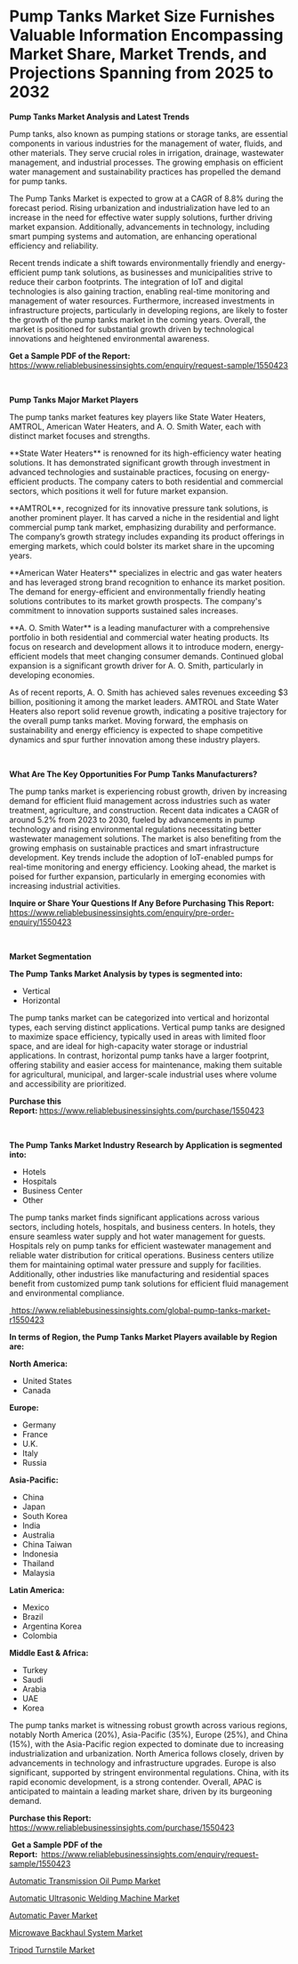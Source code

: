 <p><h1>Pump Tanks Market Size Furnishes Valuable Information Encompassing Market Share, Market Trends, and Projections Spanning from 2025 to 2032</h1></p><p><strong>Pump Tanks Market Analysis and Latest Trends</strong></p>
<p><p>Pump tanks, also known as pumping stations or storage tanks, are essential components in various industries for the management of water, fluids, and other materials. They serve crucial roles in irrigation, drainage, wastewater management, and industrial processes. The growing emphasis on efficient water management and sustainability practices has propelled the demand for pump tanks.</p><p>The Pump Tanks Market is expected to grow at a CAGR of 8.8% during the forecast period. Rising urbanization and industrialization have led to an increase in the need for effective water supply solutions, further driving market expansion. Additionally, advancements in technology, including smart pumping systems and automation, are enhancing operational efficiency and reliability.</p><p>Recent trends indicate a shift towards environmentally friendly and energy-efficient pump tank solutions, as businesses and municipalities strive to reduce their carbon footprints. The integration of IoT and digital technologies is also gaining traction, enabling real-time monitoring and management of water resources. Furthermore, increased investments in infrastructure projects, particularly in developing regions, are likely to foster the growth of the pump tanks market in the coming years. Overall, the market is positioned for substantial growth driven by technological innovations and heightened environmental awareness.</p></p>
<p><strong>Get a Sample PDF of the Report:&nbsp;</strong> <a href="https://www.reliablebusinessinsights.com/enquiry/request-sample/1550423?utm_campaign=1091&utm_medium=2&utm_source=Github&utm_content=ia&utm_term=08042025&utm_id=pump-tanks">https://www.reliablebusinessinsights.com/enquiry/request-sample/1550423</a></p>
<p>&nbsp;</p>
<p><strong>Pump Tanks Major Market Players</strong></p>
<p><p>The pump tanks market features key players like State Water Heaters, AMTROL, American Water Heaters, and A. O. Smith Water, each with distinct market focuses and strengths. </p><p>**State Water Heaters** is renowned for its high-efficiency water heating solutions. It has demonstrated significant growth through investment in advanced technologies and sustainable practices, focusing on energy-efficient products. The company caters to both residential and commercial sectors, which positions it well for future market expansion.</p><p>**AMTROL**, recognized for its innovative pressure tank solutions, is another prominent player. It has carved a niche in the residential and light commercial pump tank market, emphasizing durability and performance. The company’s growth strategy includes expanding its product offerings in emerging markets, which could bolster its market share in the upcoming years.</p><p>**American Water Heaters** specializes in electric and gas water heaters and has leveraged strong brand recognition to enhance its market position. The demand for energy-efficient and environmentally friendly heating solutions contributes to its market growth prospects. The company's commitment to innovation supports sustained sales increases.</p><p>**A. O. Smith Water** is a leading manufacturer with a comprehensive portfolio in both residential and commercial water heating products. Its focus on research and development allows it to introduce modern, energy-efficient models that meet changing consumer demands. Continued global expansion is a significant growth driver for A. O. Smith, particularly in developing economies.</p><p>As of recent reports, A. O. Smith has achieved sales revenues exceeding $3 billion, positioning it among the market leaders. AMTROL and State Water Heaters also report solid revenue growth, indicating a positive trajectory for the overall pump tanks market. Moving forward, the emphasis on sustainability and energy efficiency is expected to shape competitive dynamics and spur further innovation among these industry players.</p></p>
<p>&nbsp;</p>
<p><strong>What Are The Key Opportunities For Pump Tanks Manufacturers?</strong></p>
<p><p>The pump tanks market is experiencing robust growth, driven by increasing demand for efficient fluid management across industries such as water treatment, agriculture, and construction. Recent data indicates a CAGR of around 5.2% from 2023 to 2030, fueled by advancements in pump technology and rising environmental regulations necessitating better wastewater management solutions. The market is also benefiting from the growing emphasis on sustainable practices and smart infrastructure development. Key trends include the adoption of IoT-enabled pumps for real-time monitoring and energy efficiency. Looking ahead, the market is poised for further expansion, particularly in emerging economies with increasing industrial activities.</p></p>
<p><strong>Inquire or Share Your Questions If Any Before Purchasing This Report:</strong> <a href="https://www.reliablebusinessinsights.com/enquiry/pre-order-enquiry/1550423?utm_campaign=1091&utm_medium=2&utm_source=Github&utm_content=ia&utm_term=08042025&utm_id=pump-tanks">https://www.reliablebusinessinsights.com/enquiry/pre-order-enquiry/1550423</a></p>
<p>&nbsp;</p>
<p><strong>Market Segmentation</strong></p>
<p><strong>The Pump Tanks Market Analysis by types is segmented into:</strong></p>
<p><ul><li>Vertical</li><li>Horizontal</li></ul></p>
<p><p>The pump tanks market can be categorized into vertical and horizontal types, each serving distinct applications. Vertical pump tanks are designed to maximize space efficiency, typically used in areas with limited floor space, and are ideal for high-capacity water storage or industrial applications. In contrast, horizontal pump tanks have a larger footprint, offering stability and easier access for maintenance, making them suitable for agricultural, municipal, and larger-scale industrial uses where volume and accessibility are prioritized.</p></p>
<p><strong>Purchase this Report:&nbsp;</strong><a href="https://www.reliablebusinessinsights.com/purchase/1550423?utm_campaign=1091&utm_medium=2&utm_source=Github&utm_content=ia&utm_term=08042025&utm_id=pump-tanks">https://www.reliablebusinessinsights.com/purchase/1550423</a></p>
<p>&nbsp;</p>
<p><strong>The Pump Tanks Market Industry Research by Application is segmented into:</strong></p>
<p><ul><li>Hotels</li><li>Hospitals</li><li>Business Center</li><li>Other</li></ul></p>
<p><p>The pump tanks market finds significant applications across various sectors, including hotels, hospitals, and business centers. In hotels, they ensure seamless water supply and hot water management for guests. Hospitals rely on pump tanks for efficient wastewater management and reliable water distribution for critical operations. Business centers utilize them for maintaining optimal water pressure and supply for facilities. Additionally, other industries like manufacturing and residential spaces benefit from customized pump tank solutions for efficient fluid management and environmental compliance.</p></p>
<p><a href="https://www.reliablebusinessinsights.com/global-pump-tanks-market-r1550423?utm_campaign=1091&utm_medium=2&utm_source=Github&utm_content=ia&utm_term=08042025&utm_id=pump-tanks">&nbsp;https://www.reliablebusinessinsights.com/global-pump-tanks-market-r1550423</a></p>
<p><strong>In terms of Region, the Pump Tanks Market Players available by Region are:</strong></p>
<p>
    <p> <strong> North America: </strong>
        <ul>
            <li>United States</li>
            <li>Canada</li>
        </ul>
        </p> 
    <p> <strong> Europe: </strong>
        <ul>
            <li>Germany</li>
            <li>France</li>
            <li>U.K.</li>
            <li>Italy</li>
            <li>Russia</li>
        </ul>
        </p> 
    <p> <strong> Asia-Pacific: </strong>
        <ul>
            <li>China</li>
            <li>Japan</li>
            <li>South Korea</li>
            <li>India</li>
            <li>Australia</li>
            <li>China Taiwan</li>
            <li>Indonesia</li>
            <li>Thailand</li>
            <li>Malaysia</li>
        </ul>
        </p> 
    <p> <strong> Latin America: </strong>
        <ul>
            <li>Mexico</li>
            <li>Brazil</li>
            <li>Argentina Korea</li>
            <li>Colombia</li>
        </ul>
        </p> 
    <p> <strong> Middle East & Africa: </strong>
        <ul>
            <li>Turkey</li>
            <li>Saudi</li>
            <li>Arabia</li>
            <li>UAE</li>
            <li>Korea</li>
        </ul>
    </p>
    </p>
<p><p>The pump tanks market is witnessing robust growth across various regions, notably North America (20%), Asia-Pacific (35%), Europe (25%), and China (15%), with the Asia-Pacific region expected to dominate due to increasing industrialization and urbanization. North America follows closely, driven by advancements in technology and infrastructure upgrades. Europe is also significant, supported by stringent environmental regulations. China, with its rapid economic development, is a strong contender. Overall, APAC is anticipated to maintain a leading market share, driven by its burgeoning demand.</p></p>
<p><strong>Purchase this Report: </strong><a href="https://www.reliablebusinessinsights.com/purchase/1550423?utm_campaign=1091&utm_medium=2&utm_source=Github&utm_content=ia&utm_term=08042025&utm_id=pump-tanks">https://www.reliablebusinessinsights.com/purchase/1550423</a></p>
<p>&nbsp;<strong>Get a Sample PDF of the Report:&nbsp;&nbsp;</strong><a href="https://www.reliablebusinessinsights.com/enquiry/request-sample/1550423?utm_campaign=1091&utm_medium=2&utm_source=Github&utm_content=ia&utm_term=08042025&utm_id=pump-tanks">https://www.reliablebusinessinsights.com/enquiry/request-sample/1550423</a></p>
<p><strong></strong></p>
<p><p><a href="https://github.com/roehrtizonov/Market-Research-Report-List-1/blob/main/automatic-transmission-oil-pump-market.md?utm_campaign=1091&utm_medium=2&utm_source=Github&utm_content=ia&utm_term=08042025&utm_id=pump-tanks">Automatic Transmission Oil Pump Market</a></p><p><a href="https://github.com/paullsiskec4/Market-Research-Report-List-1/blob/main/automatic-ultrasonic-welding-machine-market.md?utm_campaign=1091&utm_medium=2&utm_source=Github&utm_content=ia&utm_term=08042025&utm_id=pump-tanks">Automatic Ultrasonic Welding Machine Market</a></p><p><a href="https://github.com/sgroitrieu7f/Market-Research-Report-List-1/blob/main/automatic-paver-market.md?utm_campaign=1091&utm_medium=2&utm_source=Github&utm_content=ia&utm_term=08042025&utm_id=pump-tanks">Automatic Paver Market</a></p><p><a href="https://github.com/altafvaraswj/Market-Research-Report-List-1/blob/main/microwave-backhaul-system-market.md?utm_campaign=1091&utm_medium=2&utm_source=Github&utm_content=ia&utm_term=08042025&utm_id=pump-tanks">Microwave Backhaul System Market</a></p><p><a href="https://github.com/hurstsaqibyl/Market-Research-Report-List-1/blob/main/tripod-turnstile-market.md?utm_campaign=1091&utm_medium=2&utm_source=Github&utm_content=ia&utm_term=08042025&utm_id=pump-tanks">Tripod Turnstile Market</a></p></p>